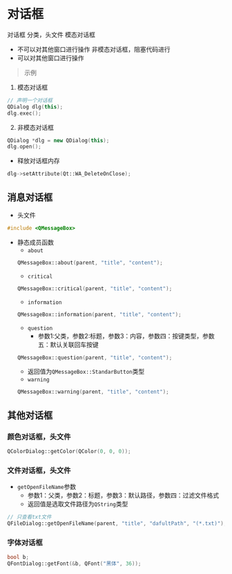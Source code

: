 # 对话框
对话框 分类，头文件<QDialog>
模态对话框
- 不可以对其他窗口进行操作
非模态对话框，阻塞代码进行
- 可以对其他窗口进行操作
> 示例
1. 模态对话框
```c++
// 声明一个对话框
QDialog dlg(this);
dlg.exec();
```
2. 非模态对话框
```c++
QDialog *dlg = new QDialog(this);
dlg.open();
```
- 释放对话框内存
```c++
dlg->setAttribute(Qt::WA_DeleteOnClose);
```
## 消息对话框
- 头文件<QMessageBox>
```c++
#include <QMessageBox>
```
- 静态成员函数
  - `about`
  ```c++
  QMessageBox::about(parent, "title", "content");
  ```
  - `critical`
  ```c++
  QMessageBox::critical(parent, "title", "content");
  ```
  - `information`
  ```c++
  QMessageBox::information(parent, "title", "content");
  ```
  - `question`
    - 参数1:父类，参数2:标题，参数3：内容，参数四：按键类型，参数五：默认关联回车按键
  ```c++
  QMessageBox::question(parent, "title", "content");
  ```
    - 返回值为`QMessageBox::StandarButton`类型
  -  `warning`
  ```c++
  QMessageBox::warning(parent, "title", "content");
  ```
## 其他对话框
### 颜色对话框，头文件<QColorDialog>
```c++
QColorDialog::getColor(QColor(0, 0, 0));
```
### 文件对话框，头文件<QFileDialog>
  - `getOpenFileName`参数
    - 参数1：父类，参数2：标题，参数3：默认路径，参数四：过滤文件格式
    - 返回值是选取文件路径为`QString`类型
```c++
// 只查看txt文件
QFileDialog::getOpenFileName(parent, "title", "dafultPath", "(*.txt)");
```
### 字体对话框
```c++
bool b;
QFontDialog::getFont(&b, QFont("黑体", 36));
```
